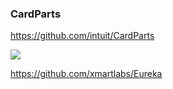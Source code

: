 ### CardParts
https://github.com/intuit/CardParts

![](https://raw.githubusercontent.com/Intuit/CardParts/master/images/mintCardParts.gif)

https://github.com/xmartlabs/Eureka
